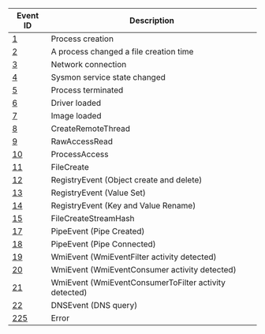 | Event ID      | Description           |
| ------------- | ------------- |
| [1](1.md) | Process creation |
| [2](2.md) | A process changed a file creation time |
| [3](3.md) | Network connection      |
| [4](4.md) | Sysmon service state changed |
| [5](5.md) | Process terminated |
| [6](6.md) | Driver loaded |
| [7](7.md) | Image loaded |
| [8](8.md) | CreateRemoteThread |
| [9](9.md) | RawAccessRead |
| [10](10.md) | ProcessAccess |
| [11](11.md) | FileCreate |
| [12](12.md) | RegistryEvent (Object create and delete) |
| [13](13.md) | RegistryEvent (Value Set) |
| [14](14.md) | RegistryEvent (Key and Value Rename) |
| [15](15.md) | FileCreateStreamHash |
| [17](17.md) | PipeEvent (Pipe Created) |
| [18](18.md) | PipeEvent (Pipe Connected) |
| [19](19.md) | WmiEvent (WmiEventFilter activity detected) |
| [20](20.md) | WmiEvent (WmiEventConsumer activity detected) |
| [21](21.md) | WmiEvent (WmiEventConsumerToFilter activity detected) |
| [22](22.md) | DNSEvent (DNS query) |
| [225](255.md) | Error |
